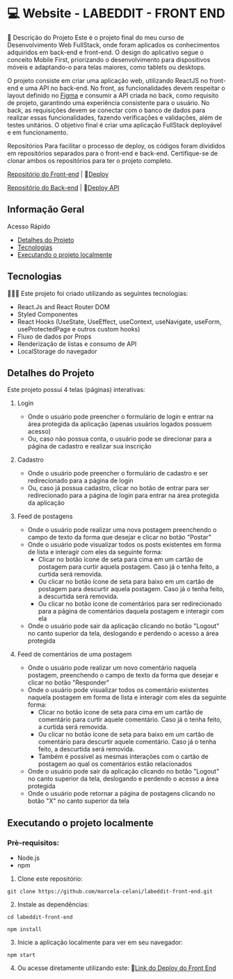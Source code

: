 # 💻 Website - LABEDDIT - FRONT END

📝 Descrição do Projeto
Este é o projeto final do meu curso de Desenvolvimento Web FullStack, onde foram aplicados os conhecimentos adquiridos em back-end e front-end. O design do aplicativo segue o conceito Mobile First, priorizando o desenvolvimento para dispositivos móveis e adaptando-o para telas maiores, como tablets ou desktops.

O projeto consiste em criar uma aplicação web, utilizando ReactJS no front-end e uma API no back-end. No front, as funcionalidades devem respeitar o layout definido no [Figma](https://www.figma.com/file/Byakv89sjTqI6NG2NRAAKJ/Projeto-Integrador-Labeddit?node-id=0%3A1&t=haX9j5M0lHbjWnAr-0) e consumir a API criada no back, como requisito de projeto, garantindo uma experiência consistente para o usuário. No back, as requisições devem se conectar com o banco de dados para realizar essas funcionalidades, fazendo verificações e validações, além de testes unitários. O objetivo final é criar uma aplicação FullStack deployável e em funcionamento.

Repositórios
Para facilitar o processo de deploy, os códigos foram divididos em repositórios separados para o front-end e back-end. Certifique-se de clonar ambos os repositórios para ter o projeto completo.

[Repositório do Front-end](https://github.com/marcela-celani/labeddit-front-end)  | 🔗[Deploy](https://labeddit-front-gzrqi60sj-marcela-celani.vercel.app/login)

[Repositório do Back-end](https://github.com/marcela-celani/labeddit-back-end)  | 🔗[Deploy API](https://documenter.getpostman.com/view/28315168/2s9YsT4nbL)

## Informação Geral

Acesso Rápido
* [Detalhes do Projeto](#detalhes-do-projeto)
* [Tecnologias](#tecnologias)
* [Executando o projeto localmente](#executando-o-projeto-localmente)

## Tecnologias
👩🏻‍💻 Este projeto foi criado utilizando as seguintes tecnologias:

* React.Js and React Router DOM
* Styled Componentes
* React Hooks (UseState, UseEffect, useContext, useNavigate, useForm, useProtectedPage e outros custom hooks)
* Fluxo de dados por Props
* Renderização de listas e consumo de API
* LocalStorage do navegador

## Detalhes do Projeto

Este projeto possui 4 telas (páginas) interativas:

1. Login
    - Onde o usuário pode preencher o formulário de login e entrar na área protegida da aplicação (apenas usuários logados possuem acesso)
    - Ou, caso não possua conta, o usuário pode se direcionar para a página de cadastro e realizar sua inscrição

2. Cadastro
    - Onde o usuário pode preencher o formulário de cadastro e ser redirecionado para a página de login 
    - Ou, caso já possua cadastro, clicar no botão de entrar para ser redirecionado para a página de login para entrar na área protegida da aplicação

3. Feed de postagens
    - Onde o usuário pode realizar uma nova postagem preenchendo o campo de texto da forma que desejar e clicar no botão "Postar"
    - Onde o usuário pode visualizar todos os posts existentes em forma de lista e interagir com eles da seguinte forma:
        - Clicar no botão ícone de seta para cima em um cartão de postagem para curtir aquela postagem. Caso já o tenha feito, a curtida será removida.
        - Ou clicar no botão ícone de seta para baixo em um cartão de postagem para descurtir aquela postagem. Caso já o tenha feito, a descurtida será removida.
        - Ou clicar no botão ícone de comentários para ser redirecionado para a página de comentários daquela postagem e interagir com ela
    - Onde o usuário pode sair da aplicação clicando no botão "Logout" no canto superior da tela, deslogando e perdendo o acesso a área protegida
          
4. Feed de comentários de uma postagem
    - Onde o usuário pode realizar um novo comentário naquela postagem, preenchendo o campo de texto da forma que desejar e clicar no botão "Responder"
    - Onde o usuário pode visualizar todos os comentário existentes naquela postagem em forma de lista e interagir com eles da seguinte forma:
        - Clicar no botão ícone de seta para cima em um cartão de comentário para curtir aquele comentário. Caso já o tenha feito, a curtida será removida.
        - Ou clicar no botão ícone de seta para baixo em um cartão de comentário para descurtir aquele comentário. Caso já o tenha feito, a descurtida será removida.
        - Também é possivel as mesmas interações com o cartão de postagem ao qual os comentários estão relacionados
     - Onde o usuário pode sair da aplicação clicando no botão "Logout" no canto superior da tela, deslogando e perdendo o acesso a área protegida
     - Onde o usuário pode retornar a página de postagens clicando no botão "X" no canto superior da tela
      

## Executando o projeto localmente
### Prè-requisitos:

- Node.js
- npm

1. Clone este repositório:
```
git clone https://github.com/marcela-celani/labeddit-front-end.git
```

2. Instale as dependências:
```
cd labeddit-front-end
```
```
npm install
```

3. Inicie a aplicação localmente para ver em seu navegador:
```
npm start
```

4. Ou acesse diretamente utilizando este: 🔗[Link do Deploy do Front End](https://labeddit-front-gzrqi60sj-marcela-celani.vercel.app/login)
